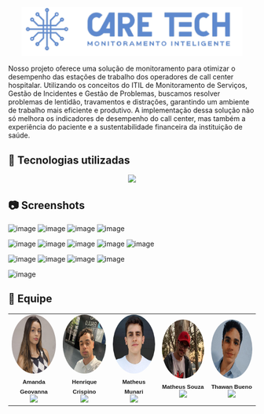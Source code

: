 <div align="center">
 <img src="web-data-viz/site/public/assets/imgs/logoazul 1.png" width="450em">
</div>

Nosso projeto oferece uma solução de monitoramento para otimizar o desempenho das estações de trabalho dos operadores de call center hospitalar. Utilizando os conceitos do ITIL de Monitoramento de Serviços, Gestão de Incidentes e Gestão de Problemas, buscamos resolver problemas de lentidão, travamentos e distrações, garantindo um ambiente de trabalho mais eficiente e produtivo. A implementação dessa solução não só melhora os indicadores de desempenho do call center, mas também a experiência do paciente e a sustentabilidade financeira da instituição de saúde.

## 🚀 Tecnologias utilizadas

<div align="center">

 <p align="center">
  <a href="https://skillicons.dev">
    <img src="https://skillicons.dev/icons?i=html,css,js,java,nodejs,mysql,jquery" />  
  </a>
  

</div>

## 📷 Screenshots
![image](https://github.com/CareTech0/aplicacao-web/assets/142369084/67aaf704-8b4b-4094-a153-220a478ff25f)
![image](https://github.com/CareTech0/aplicacao-web/assets/142369084/9f348a7f-1ec0-4447-92ba-d18f421a7f83)
![image](https://github.com/CareTech0/aplicacao-web/assets/142369084/da15791e-0a59-4a8e-bd37-1369b3a66c5c)
![image](https://github.com/CareTech0/aplicacao-web/assets/142369084/cb22c98c-902f-42f3-ac93-100fb930366b)

![image](https://github.com/CareTech0/aplicacao-web/assets/142369084/24cc1e66-e432-4d7e-9f3f-400a940cfea6)
![image](https://github.com/CareTech0/aplicacao-web/assets/142369084/c7974870-28c5-48df-a1e1-914039c96f8d)
![image](https://github.com/CareTech0/aplicacao-web/assets/142369084/c85bd05a-b22a-48dc-8da0-105b1139e3f5)
![image](https://github.com/CareTech0/aplicacao-web/assets/142369084/44cd0d4d-e879-4f05-a7b8-f1c6b0fc5ab4)
![image](https://github.com/CareTech0/aplicacao-web/assets/142369084/817914ee-7165-4a64-a819-b6c79a7e545c)

![image](https://github.com/CareTech0/aplicacao-web/assets/142369084/49f867cf-372d-42bf-849b-c26a58e641a7)
![image](https://github.com/CareTech0/aplicacao-web/assets/142369084/21b0abf2-98f0-42e4-9e18-13a5b385679d)
![image](https://github.com/CareTech0/aplicacao-web/assets/142369084/7990e3a6-154b-4916-838c-798b4dd1cd9e)
![image](https://github.com/CareTech0/aplicacao-web/assets/142369084/18787744-d581-4403-b94a-e30c5f1864e7)

![image](https://github.com/CareTech0/aplicacao-web/assets/142369084/20efb8a1-0d7a-4d9d-969c-07437ff94043)


## 👥 Equipe 

<table align = "center">

<td align="center">
  <a href="https://github.com/amandageovanna" style="text-decoration: none;">
    <img src="/web-data-viz/site/public/assets/equipe/amanda.jpg" style="border-radius: 50%; height: 120px; width: 120px;" /><br />
    <sub style="font-family: 'Montserrat', sans-serif;"><b>Amanda Geovanna</b></sub>
  </a><br />
  <a href="https://github.com/amandageovanna" style="text-decoration: none;"> 
    <img src="https://skillicons.dev/icons?i=github" width="25" />
  </a>
</td>
  
<td align="center">
  <a href="https://github.com/Henrique-Crispino" style="text-decoration: none;">
    <img src="/web-data-viz/site/public/assets/equipe/henrique.jpeg" style="border-radius: 50%; height: 120px; width: 120px;" /><br />
    <sub style="font-family: 'Montserrat', sans-serif;"><b>Henrique Crispino</b></sub>
  </a><br />
  <a href="https://github.com/Henrique-Crispino" style="text-decoration: none;">
    <img src="https://skillicons.dev/icons?i=github" width="25" />
  </a>
</td>

<td align="center">
  <a href="https://github.com/Matheus-Munari" style="text-decoration: none;">
    <img src="/web-data-viz/site/public/assets/equipe/munari.jpeg" style="border-radius: 50%; height: 120px; width: 120px;" /><br />
    <sub style="font-family: 'Montserrat', sans-serif;"><b>Matheus Munari</b></sub>
  </a><br />
  <a href="https://github.com/Matheus-Munari" style="text-decoration: none;">
    <img src="https://skillicons.dev/icons?i=github&mode=dark" width="25" />
  </a>
</td>

<td align="center">
  <a href="https://github.com/mhssouza" style="text-decoration: none;">
    <img src="/web-data-viz/site/public/assets/equipe/souza.jpeg" style="border-radius: 50%; height: 120px; width: 120px;" /><br />
    <sub style="font-family: 'Montserrat', sans-serif;"><b>Matheus Souza</b></sub>
  </a><br />
  <a href="https://github.com/mhssouza" style="text-decoration: none;">
    <img src="https://skillicons.dev/icons?i=github&mode=dark" width="25" />
  </a>
</td>

<td align="center">
  <a href="https://github.com/thawanBruno" style="text-decoration: none;">
    <img src="/web-data-viz/site/public/assets/equipe/thawan.jpeg" style="border-radius: 50%; height: 120px; width: 120px;" /><br />
    <sub style="font-family: 'Montserrat', sans-serif;"><b>Thawan Bueno</b></sub>
  </a><br />
  <a href="https://github.com/thawanBruno" style="text-decoration: none;">
    <img src="https://skillicons.dev/icons?i=github&mode=dark" width="25" />
  </a>
</td>

</table>
